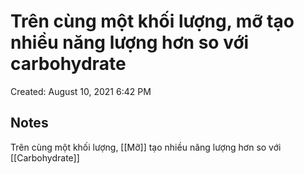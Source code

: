 # Trên cùng một khối lượng, mỡ tạo nhiều năng lượng hơn so với carbohydrate

Created: August 10, 2021 6:42 PM

## Notes

Trên cùng một khối lượng, [[Mỡ]] tạo nhiều năng lượng hơn so với [[Carbohydrate]]